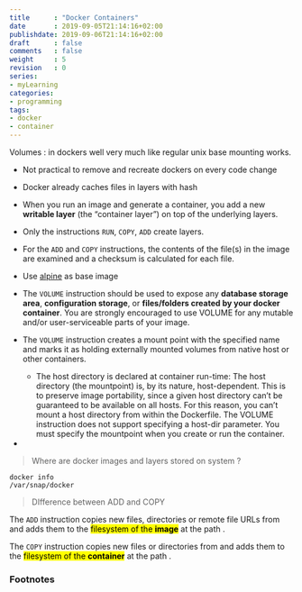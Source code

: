 ```yaml
---
title      : "Docker Containers"
date       : 2019-09-05T21:14:16+02:00
publishdate: 2019-09-06T21:14:16+02:00
draft      : false
comments   : false
weight     : 5
revision   : 0
series:
- myLearning
categories:
- programming
tags:
- docker
- container
---
```


Volumes
: in dockers well very much like regular unix base mounting works.
* Not practical to remove and recreate dockers on every code change

* Docker already caches files in layers with hash
* When you run an image and generate a container, you add a new **writable layer** (the “container layer”) on top of the underlying layers.
* Only the instructions `RUN`, `COPY`, `ADD` create layers.
* For the `ADD` and `COPY` instructions, the contents of the file(s) in the image are examined and a checksum is calculated for each file.
* Use [alpine](https://hub.docker.com/_/alpine/) as base image
* The `VOLUME` instruction should be used to expose any **database storage area**, **configuration storage**, or **files/folders created by your docker container**. You are strongly encouraged to use VOLUME for any mutable and/or user-serviceable parts of your image.
* The `VOLUME` instruction creates a mount point with the specified name and marks it as holding externally mounted volumes from native host or other containers.
  * The host directory is declared at container run-time: The host directory (the mountpoint) is, by its nature, host-dependent. This is to preserve image portability, since a given host directory can’t be guaranteed to be available on all hosts. For this reason, you can’t mount a host directory from within the Dockerfile. The VOLUME instruction does not support specifying a host-dir parameter. You must specify the mountpoint when you create or run the container.
* 

> Where are docker images and layers stored on system ?

```
docker info
/var/snap/docker
```

> DIfference between ADD and COPY

The `ADD` instruction copies new files, directories or remote file URLs from <src> and adds them to the <mark>filesystem of the **image**</mark> at the path <dest>.

The `COPY` instruction copies new files or directories from <src> and adds them to the <mark>filesystem of the **container**</mark> at the path <dest>.

### Footnotes

[^1]:
[^2]:
